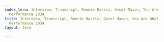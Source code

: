 ```yaml
---
index_term: Interview, Transcript, Rennie Harris, Gesel Mason, You Are Why!, No Boundaries
  Performance 2034
title: Interview, Transcript, Rennie Harris, Gesel Mason, You Are Why!, No Boundaries
  Performance 2034
layout: term

---
```


